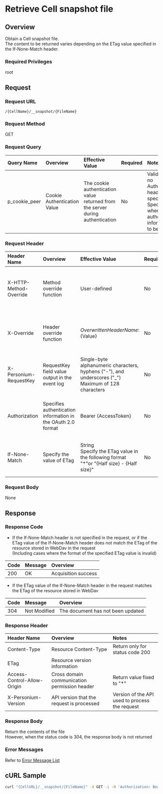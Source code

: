 # Retrieve Cell snapshot file

## Overview

Obtain a Cell snapshot file.<br>The content to be returned varies depending on the ETag value specified in the If-None-Match header.

### Required Privileges

root


## Request

### Request URL

```
/{CellName}/__snapshot/{FileName}
```

### Request Method

GET

### Request Query

|Query Name|Overview|Effective Value|Required|Notes|
|:--|:--|:--|:--|:--|
|p_cookie_peer|Cookie Authentication Value|The cookie authentication value returned from the server during authentication|No|Valid only if no Authorization header specified<br>Specify this when cookie authentication information is to be used|

### Request Header

|Header Name|Overview|Effective Value|Required|Notes|
|:--|:--|:--|:--|:--|
|X-HTTP-Method-Override|Method override function|User-defined|No|When this value is specified at the time of request in the POST method, the specified value is used as a method.|
|X-Override|Header override function|${OverwrittenHeaderName}:${Value}|No|Overwrite normal HTTP header value. To overwrite multiple headers, specify multiple X-Override headers.|
|X-Personium-RequestKey|RequestKey field value output in the event log|Single-byte alphanumeric characters, hyphens ("-"), and underscores ("_")<br>Maximum of 128 characters|No|PCS-${UNIXtime} by default|
|Authorization|Specifies authentication information in the OAuth 2.0 format|Bearer {AccessToken}|No|* Authentication tokens are the tokens acquired using the Authentication Token Acquisition API|
|If-None-Match|Specify the value of ETag|String<br>Specify the ETag value in the following format<br>"*"or "{Half size} - {Half size}"|No|Example) When specifying ETag value "1-1372742704414"<br>"1-1372742704414"|

### Request Body

None


## Response

### Response Code

* If the If-None-Match header is not specified in the request, or if the ETag value of the If-None-Match header does not match the ETag of the resource stored in WebDav in the request<br>(Including cases where the format of the specified ETag value is invalid)

|Code|Message|Overview|
|:--|:--|:--|
|200|OK|Acquisition success|

* If the ETag value of the If-None-Match header in the request matches the ETag of the resource stored in WebDav

|Code|Message|Overview|
|:--|:--|:--|
|304|Not Modified|The document has not been updated|

### Response Header

|Header Name|Overview|Notes|
|:--|:--|:--|
|Content-Type|Resource Content-Type|Return only for status code 200|
|ETag|Resource version information||
|Access-Control-Allow-Origin|Cross domain communication permission header|Return value fixed to "*"|
|X-Personium-Version|API version that the request is processed|Version of the API used to process the request|

### Response Body

Return the contents of the file  
However, when the status code is 304, the response body is not returned

### Error Messages

Refer to [Error Message List](004_Error_Messages.md)


## cURL Sample

```sh
curl "{CellURL}/__snapshot/{FileName}" -X GET -i -H 'Authorization: Bearer {AccessToken}'
```

